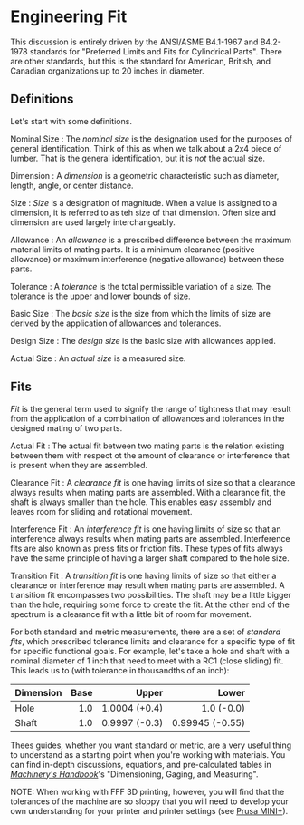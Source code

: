 # Engineering Fit

This discussion is entirely driven by the ANSI/ASME B4.1-1967 and B4.2-1978
standards for "Preferred Limits and Fits for Cylindrical Parts". There are other
standards, but this is the standard for American, British, and Canadian
organizations up to 20 inches in diameter. 

## Definitions

Let's start with some definitions.

Nominal Size
: The _nominal size_ is the designation used for the purposes of general
identification. Think of this as when we talk about a 2x4 piece of lumber. That
is the general identification, but it is _not_ the actual size.

Dimension
: A _dimension_ is a geometric characteristic such as diameter, length, angle, or
center distance.

Size
: _Size_ is a designation of magnitude. When a value is assigned to a dimension,
it is referred to as teh size of that dimension. Often size and dimension are
used largely interchangeably. 

Allowance
: An _allowance_ is a prescribed difference between the maximum material limits
of mating parts. It is a minimum clearance (positive allowance) or maximum
interference (negative allowance) between these parts.

Tolerance
: A _tolerance_ is the total permissible variation of a size. The tolerance is
the upper and lower bounds of size.

Basic Size
: The _basic size_ is the size from which the limits of size are derived by the
application of allowances and tolerances.

Design Size
: The _design size_ is the basic size with allowances applied.

Actual Size
: An _actual size_ is a measured size.

## Fits

_Fit_ is the general term used to signify the range of tightness that may result
from the application of a combination of allowances and tolerances in the
designed mating of two parts.

Actual Fit
: The actual fit between two mating parts is the relation existing between them
with respect ot the amount of clearance or interference that is present when
they are assembled.

Clearance Fit 
: A _clearance fit_ is one having limits of size so that a clearance always
results when mating parts are assembled. With a clearance fit, the shaft is
always smaller than the hole. This enables easy assembly and leaves room for
sliding and rotational movement.

Interference Fit
: An _interference fit_ is one having limits of size so that an interference
always results when mating parts are assembled. Interference fits are also known
as press fits or friction fits. These types of fits always have the same
principle of having a larger shaft compared to the hole size. 

Transition Fit
: A _transition fit_ is one having limits of size so that either a clearance or
interference may result when mating parts are assembled. A transition fit
encompasses two possibilities. The shaft may be a little bigger than the hole,
requiring some force to create the fit. At the other end of the spectrum is a
clearance fit with a little bit of room for movement.

For both standard and metric measurements, there are a set of _standard fits_,
which prescribed tolerance limits and clearance for a specific type of fit for
specific functional goals. For example, let's take a hole and shaft with a
nominal diameter of 1 inch that need to meet with a RC1 (close sliding) fit.
This leads us to (with tolerance in thousandths of an inch):

| Dimension | Base |         Upper |           Lower |
| --------- | ---: | ------------: | --------------: |
| Hole      |  1.0 | 1.0004 (+0.4) |      1.0 (-0.0) |
| Shaft     |  1.0 | 0.9997 (-0.3) | 0.99945 (-0.55) |

Thees guides, whether you want standard or metric, are a very useful thing to
understand as a starting point when you're working with materials. You can find
in-depth discussions, equations, and pre-calculated tables in [_Machinery's
Handbook_](../media.md)'s "Dimensioning, Gaging, and Measuring".

NOTE: When working with FFF 3D printing, however, you will find that the
tolerances of the machine are so sloppy that you will need to develop your own
understanding for your printer and printer settings (see [Prusa
MINI+](../3D/prusa-mini.md)).
